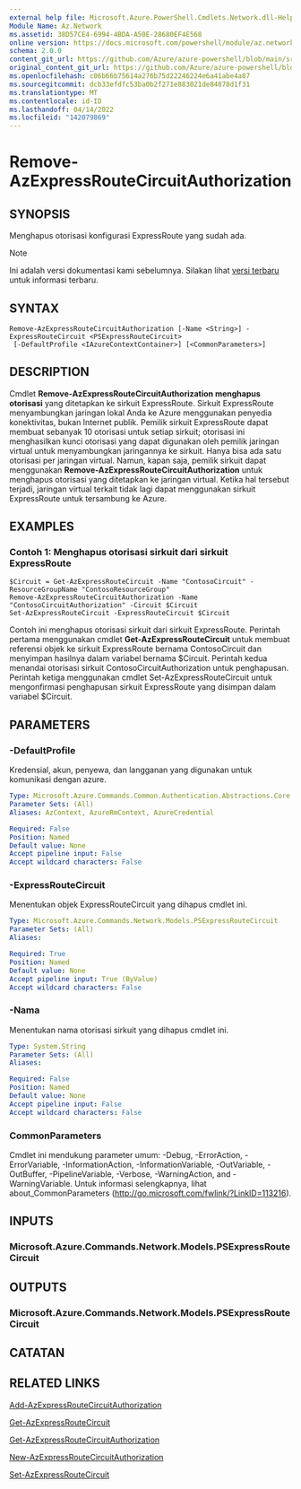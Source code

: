 ```yaml
---
external help file: Microsoft.Azure.PowerShell.Cmdlets.Network.dll-Help.xml
Module Name: Az.Network
ms.assetid: 38D57CE4-6994-4BDA-A50E-28680EF4E568
online version: https://docs.microsoft.com/powershell/module/az.network/remove-azexpressroutecircuitauthorization
schema: 2.0.0
content_git_url: https://github.com/Azure/azure-powershell/blob/main/src/Network/Network/help/Remove-AzExpressRouteCircuitAuthorization.md
original_content_git_url: https://github.com/Azure/azure-powershell/blob/main/src/Network/Network/help/Remove-AzExpressRouteCircuitAuthorization.md
ms.openlocfilehash: c06b66b75614a276b75d22246224e6a41abe4a87
ms.sourcegitcommit: dcb33efdfc53ba0b2f271e883021de84878d1f31
ms.translationtype: MT
ms.contentlocale: id-ID
ms.lasthandoff: 04/14/2022
ms.locfileid: "142079869"
---
```

# Remove-AzExpressRouteCircuitAuthorization

## SYNOPSIS
Menghapus otorisasi konfigurasi ExpressRoute yang sudah ada.

> [!NOTE]
>Ini adalah versi dokumentasi kami sebelumnya. Silakan lihat [versi terbaru](/powershell/module/az.network/remove-azexpressroutecircuitauthorization) untuk informasi terbaru.

## SYNTAX

```
Remove-AzExpressRouteCircuitAuthorization [-Name <String>] -ExpressRouteCircuit <PSExpressRouteCircuit>
 [-DefaultProfile <IAzureContextContainer>] [<CommonParameters>]
```

## DESCRIPTION
Cmdlet **Remove-AzExpressRouteCircuitAuthorization menghapus otorisasi** yang ditetapkan ke sirkuit ExpressRoute. Sirkuit ExpressRoute menyambungkan jaringan lokal Anda ke Azure menggunakan penyedia konektivitas, bukan Internet publik. Pemilik sirkuit ExpressRoute dapat membuat sebanyak 10 otorisasi untuk setiap sirkuit; otorisasi ini menghasilkan kunci otorisasi yang dapat digunakan oleh pemilik jaringan virtual untuk menyambungkan jaringannya ke sirkuit. Hanya bisa ada satu otorisasi per jaringan virtual. Namun, kapan saja, pemilik sirkuit dapat menggunakan **Remove-AzExpressRouteCircuitAuthorization** untuk menghapus otorisasi yang ditetapkan ke jaringan virtual. Ketika hal tersebut terjadi, jaringan virtual terkait tidak lagi dapat menggunakan sirkuit ExpressRoute untuk tersambung ke Azure.

## EXAMPLES

### Contoh 1: Menghapus otorisasi sirkuit dari sirkuit ExpressRoute
```
$Circuit = Get-AzExpressRouteCircuit -Name "ContosoCircuit" -ResourceGroupName "ContosoResourceGroup"
Remove-AzExpressRouteCircuitAuthorization -Name "ContosoCircuitAuthorization" -Circuit $Circuit
Set-AzExpressRouteCircuit -ExpressRouteCircuit $Circuit
```

Contoh ini menghapus otorisasi sirkuit dari sirkuit ExpressRoute. Perintah pertama menggunakan cmdlet **Get-AzExpressRouteCircuit** untuk membuat referensi objek ke sirkuit ExpressRoute bernama ContosoCircuit dan menyimpan hasilnya dalam variabel bernama $Circuit.
Perintah kedua menandai otorisasi sirkuit ContosoCircuitAuthorization untuk penghapusan.
Perintah ketiga menggunakan cmdlet Set-AzExpressRouteCircuit untuk mengonfirmasi penghapusan sirkuit ExpressRoute yang disimpan dalam variabel $Circuit.

## PARAMETERS

### -DefaultProfile
Kredensial, akun, penyewa, dan langganan yang digunakan untuk komunikasi dengan azure.

```yaml
Type: Microsoft.Azure.Commands.Common.Authentication.Abstractions.Core.IAzureContextContainer
Parameter Sets: (All)
Aliases: AzContext, AzureRmContext, AzureCredential

Required: False
Position: Named
Default value: None
Accept pipeline input: False
Accept wildcard characters: False
```

### -ExpressRouteCircuit
Menentukan objek ExpressRouteCircuit yang dihapus cmdlet ini.

```yaml
Type: Microsoft.Azure.Commands.Network.Models.PSExpressRouteCircuit
Parameter Sets: (All)
Aliases:

Required: True
Position: Named
Default value: None
Accept pipeline input: True (ByValue)
Accept wildcard characters: False
```

### -Nama
Menentukan nama otorisasi sirkuit yang dihapus cmdlet ini.

```yaml
Type: System.String
Parameter Sets: (All)
Aliases:

Required: False
Position: Named
Default value: None
Accept pipeline input: False
Accept wildcard characters: False
```

### CommonParameters
Cmdlet ini mendukung parameter umum: -Debug, -ErrorAction, -ErrorVariable, -InformationAction, -InformationVariable, -OutVariable, -OutBuffer, -PipelineVariable, -Verbose, -WarningAction, and -WarningVariable. Untuk informasi selengkapnya, lihat about_CommonParameters (http://go.microsoft.com/fwlink/?LinkID=113216).

## INPUTS

### Microsoft.Azure.Commands.Network.Models.PSExpressRouteCircuit

## OUTPUTS

### Microsoft.Azure.Commands.Network.Models.PSExpressRouteCircuit

## CATATAN

## RELATED LINKS

[Add-AzExpressRouteCircuitAuthorization](./Add-AzExpressRouteCircuitAuthorization.md)

[Get-AzExpressRouteCircuit](./Get-AzExpressRouteCircuit.md)

[Get-AzExpressRouteCircuitAuthorization](./Get-AzExpressRouteCircuitAuthorization.md)

[New-AzExpressRouteCircuitAuthorization](./New-AzExpressRouteCircuitAuthorization.md)

[Set-AzExpressRouteCircuit](./Set-AzExpressRouteCircuit.md)
